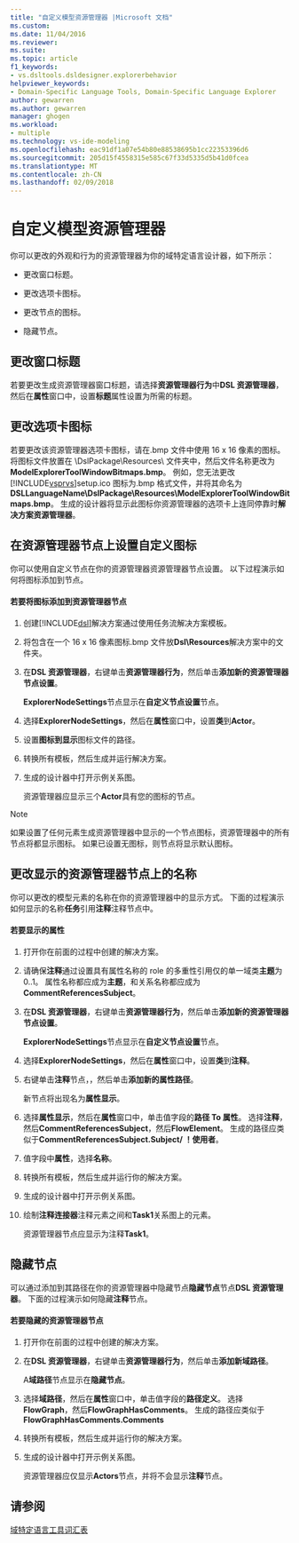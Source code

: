 ```yaml
---
title: "自定义模型资源管理器 |Microsoft 文档"
ms.custom: 
ms.date: 11/04/2016
ms.reviewer: 
ms.suite: 
ms.topic: article
f1_keywords:
- vs.dsltools.dsldesigner.explorerbehavior
helpviewer_keywords:
- Domain-Specific Language Tools, Domain-Specific Language Explorer
author: gewarren
ms.author: gewarren
manager: ghogen
ms.workload:
- multiple
ms.technology: vs-ide-modeling
ms.openlocfilehash: eac91df1a07e54b80e88538695b1cc22353396d6
ms.sourcegitcommit: 205d15f4558315e585c67f33d5335d5b41d0fcea
ms.translationtype: MT
ms.contentlocale: zh-CN
ms.lasthandoff: 02/09/2018
---
```

# <a name="customizing-the-model-explorer"></a>自定义模型资源管理器
你可以更改的外观和行为的资源管理器为你的域特定语言设计器，如下所示：  
  
-   更改窗口标题。  
  
-   更改选项卡图标。  
  
-   更改节点的图标。  
  
-   隐藏节点。  
  
## <a name="changing-the-window-title"></a>更改窗口标题  
 若要更改生成资源管理器窗口标题，请选择**资源管理器行为**中**DSL 资源管理器**，然后在**属性**窗口中，设置**标题**属性设置为所需的标题。  
  
## <a name="changing-the-tab-icon"></a>更改选项卡图标  
 若要更改该资源管理器选项卡图标，请在.bmp 文件中使用 16 x 16 像素的图标。 将图标文件放置在 \DslPackage\Resources\ 文件夹中，然后文件名称更改为**ModelExplorerToolWindowBitmaps.bmp**。 例如，您无法更改[!INCLUDE[vsprvs](../code-quality/includes/vsprvs_md.md)]setup.ico 图标为.bmp 格式文件，并将其命名为**DSLLanguageName\DslPackage\Resources\ModelExplorerToolWindowBitmaps.bmp**。 生成的设计器将显示此图标你资源管理器的选项卡上连同停靠时**解决方案资源管理器**。  
  
## <a name="setting-custom-icons-on-explorer-nodes"></a>在资源管理器节点上设置自定义图标  
 你可以使用自定义节点在你的资源管理器资源管理器节点设置。 以下过程演示如何将图标添加到节点。  
  
#### <a name="to-add-an-icon-to-an-explorer-node"></a>若要将图标添加到资源管理器节点  
  
1.  创建[!INCLUDE[dsl](../modeling/includes/dsl_md.md)]解决方案通过使用任务流解决方案模板。  
  
2.  将包含在一个 16 x 16 像素图标.bmp 文件放**Dsl\Resources**解决方案中的文件夹。  
  
3.  在**DSL 资源管理器**，右键单击**资源管理器行为**，然后单击**添加新的资源管理器节点设置**。  
  
     **ExplorerNodeSettings**节点显示在**自定义节点设置**节点。  
  
4.  选择**ExplorerNodeSettings**，然后在**属性**窗口中，设置**类**到**Actor**。  
  
5.  设置**图标到显示**图标文件的路径。  
  
6.  转换所有模板，然后生成并运行解决方案。  
  
7.  生成的设计器中打开示例关系图。  
  
     资源管理器应显示三个**Actor**具有您的图标的节点。  
  
> [!NOTE]
>  如果设置了任何元素生成资源管理器中显示的一个节点图标，资源管理器中的所有节点将都显示图标。 如果已设置无图标，则节点将显示默认图标。  
  
## <a name="changing-the-name-displayed-on-an-explorer-node"></a>更改显示的资源管理器节点上的名称  
 你可以更改的模型元素的名称在你的资源管理器中的显示方式。 下面的过程演示如何显示的名称**任务**引用**注释**注释节点中。  
  
#### <a name="to-display-a-property"></a>若要显示的属性  
  
1.  打开你在前面的过程中创建的解决方案。  
  
2.  请确保**注释**通过设置具有属性名称的 role 的多重性引用仅的单一域类**主题**为 0..1。 属性名称都应成为**主题**，和关系名称都应成为**CommentReferencesSubject**。  
  
3.  在**DSL 资源管理器**，右键单击**资源管理器行为**，然后单击**添加新的资源管理器节点设置**。  
  
     **ExplorerNodeSettings**节点显示在**自定义节点设置**节点。  
  
4.  选择**ExplorerNodeSettings**，然后在**属性**窗口中，设置**类**到**注释**。  
  
5.  右键单击**注释**节点，，然后单击**添加新的属性路径**。  
  
     新节点将出现名为**属性显示**。  
  
6.  选择**属性显示**，然后在**属性**窗口中，单击值字段的**路径 To 属性**。 选择**注释**，然后**CommentReferencesSubject**，然后**FlowElement**。 生成的路径应类似于**CommentReferencesSubject.Subject/ ！使用者**。  
  
7.  值字段中**属性**，选择**名称**。  
  
8.  转换所有模板，然后生成并运行你的解决方案。  
  
9. 生成的设计器中打开示例关系图。  
  
10. 绘制**注释连接器**注释元素之间和**Task1**关系图上的元素。  
  
     资源管理器节点应显示为注释**Task1**。  
  
## <a name="hiding-nodes"></a>隐藏节点  
 可以通过添加到其路径在你的资源管理器中隐藏节点**隐藏节点**节点**DSL 资源管理器**。 下面的过程演示如何隐藏**注释**节点。  
  
#### <a name="to-hide-an-explorer-node"></a>若要隐藏的资源管理器节点  
  
1.  打开你在前面的过程中创建的解决方案。  
  
2.  在**DSL 资源管理器**，右键单击**资源管理器行为**，然后单击**添加新域路径**。  
  
     A**域路径**节点显示在**隐藏节点**。  
  
3.  选择**域路径**，然后在**属性**窗口中，单击值字段的**路径定义**。 选择**FlowGraph**，然后**FlowGraphHasComments**。 生成的路径应类似于**FlowGraphHasComments.Comments**  
  
4.  转换所有模板，然后生成并运行你的解决方案。  
  
5.  生成的设计器中打开示例关系图。  
  
     资源管理器应仅显示**Actors**节点，并将不会显示**注释**节点。  
  
## <a name="see-also"></a>请参阅

[域特定语言工具词汇表](http://msdn.microsoft.com/ca5e84cb-a315-465c-be24-76aa3df276aa)